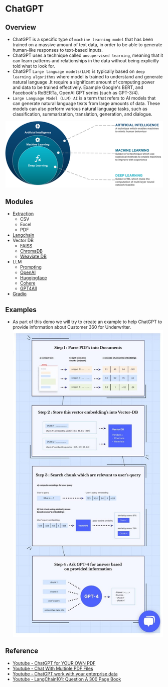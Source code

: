 # ChatGPT

## Overview
- ChatGPT is a specific type of `machine learning model` that has been trained on a massive amount of text data, in order to be able to generate human-like responses to text-based inputs.
- ChatGPT uses a technique called `unsupervised learning`, meaning that it can learn patterns and relationships in the data without being explicitly told what to look for.
- ChatGPT `Large language models(LLM)` is typically based on `deep learning algorithms` where model is trained to understand and generate natural language .It require a significant amount of computing power and data to be trained effectively. Example Google's BERT, and Facebook's RoBERTa, OpenAI GPT series (such as GPT-3/4).
- `Large Language Model (LLM) AI` is a term that refers to AI models that can generate natural language texts from large amounts of data. These models can also perform various natural language tasks, such as classification, summarization, translation, generation, and dialogue.

![](./01-images/AI-vs-ML-vs-Deep-Learning.png)

## Modules
- [Extraction](./02-modules/01-extraction/extraction.md)
  - CSV
  - Excel
  - PDF
- [Langchain](./02-modules/02-langchain/langchain.md)
- Vector DB
  - [FAISS](./02-modules/03-weaviate/faiss.md)
  - [ChromaDB](./02-modules/03-weaviate/chroma.md)
  - [Weaviate DB](./02-modules/03-weaviate/weavite.md)
- LLM
  - [Prompting](./02-modules/04-llm/prompting.md)
  - [OpenAI](./02-modules/04-llm/openai.md)
  - [Huggingface](./02-modules/04-llm/hugginface.md)
  - [Cohere](./02-modules/04-llm/cohere.md)
  - [GPT4All](./02-modules/04-llm/gpt4all.md)
- [Gradio](./02-modules/05-gradio/gradio.md)

## Examples
- As part of this demo we will try to create an example to help ChatGPT to provide information about Customer 360 for Underwriter.
  ![](./01-images/DocumentGPT.jpeg)

## Reference
- [Youtube - ChatGPT for YOUR OWN PDF](https://www.youtube.com/watch?v=TLf90ipMzfE)
- [Youtube - Chat With Multiple PDF Files](https://youtu.be/Ix9WIZpArm0)
- [Youtube - ChatGPT work with your enterprise data](https://www.youtube.com/watch?v=tW2EA4aZ_YQ)
- [Youtube - LangChain101: Question A 300 Page Book](https://www.youtube.com/watch?v=h0DHDp1FbmQ)